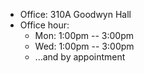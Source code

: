 * Office: 310A Goodwyn Hall
* Office hour:
  * Mon: 1:00pm -- 3:00pm
  * Wed: 1:00pm -- 3:00pm
  * ...and by appointment
